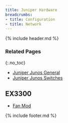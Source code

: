 ```yaml
---
title: Juniper Hardware
breadcrumbs:
- title: Configuration
- title: Network
---
```

{% include header.md %}

### Related Pages
{:.no_toc}

- [Juniper Junos General](../juniper-junos-general/)
- [Juniper Junos Switches](../juniper-junos-switches/)

## EX3300

- [Fan Mod](/guides/network/juniper-ex3300-fanmod/)

{% include footer.md %}
